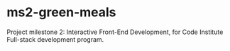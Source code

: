 # ms2-green-meals
Project milestone 2: Interactive Front-End Development, for Code Institute Full-stack development program.
